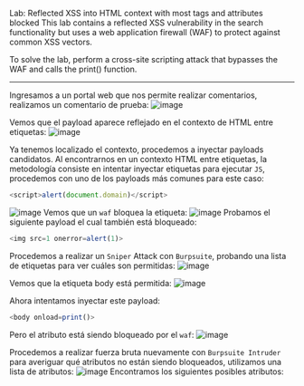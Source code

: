 Lab: Reflected XSS into HTML context with most tags and attributes blocked
This lab contains a reflected XSS vulnerability in the search functionality but uses a web application firewall (WAF) to protect against common XSS vectors.

To solve the lab, perform a cross-site scripting attack that bypasses the WAF and calls the print() function.  

---

Ingresamos a un portal web que nos permite realizar comentarios, realizamos un comentario de prueba:
![image](https://github.com/user-attachments/assets/ac147410-c0de-47ff-ac45-023ef6241204)

Vemos que el payload aparece reflejado en el contexto de HTML entre etiquetas:
![image](https://github.com/user-attachments/assets/eb548011-573b-4a26-b110-5d813ccaf73d)

Ya tenemos localizado el contexto, procedemos a inyectar payloads candidatos.
Al encontrarnos en un contexto HTML entre etiquetas, la metodología consiste en intentar inyectar etiquetas para ejecutar `JS`, procedemos con uno de los payloads más comunes para este caso:
```javascript
<script>alert(document.domain)</script>
```
![image](https://github.com/user-attachments/assets/f8dd0edd-8892-4387-979c-3c7badbd0759)
Vemos que un `waf` bloquea la etiqueta:
![image](https://github.com/user-attachments/assets/42b8ecc7-71ae-4d15-bf1d-1c78f0ab5ffe)
Probamos el siguiente payload el cual también está bloqueado:
```javascript
<img src=1 onerror=alert(1)>
```

Procedemos a realizar un `Sniper` Attack con `Burpsuite`, probando una lista de etiquetas para ver cuáles son permitidas:
![image](https://github.com/user-attachments/assets/9357528c-1987-4d5e-aec5-fda2b8ef44bf)

Vemos que la etiqueta body está permitida:
![image](https://github.com/user-attachments/assets/cd27ac53-2103-4ad0-a3cc-4e1daea2189d)

Ahora intentamos inyectar este payload:
```javascript
<body onload=print()>
```
Pero el atributo está siendo bloqueado por el `waf`:
![image](https://github.com/user-attachments/assets/6e4fbda8-c484-45b2-8b53-5c90868d0ba5)

Procedemos a realizar fuerza bruta nuevamente con `Burpsuite Intruder` para averiguar qué atributos no están siendo bloqueados, utilizamos una lista de atributos:
![image](https://github.com/user-attachments/assets/cbdca5c1-a396-4800-8383-e9625410a7d5)
Encontramos los siguientes posibles atributos:








